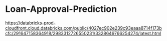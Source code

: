 # Loan-Approval-Prediction

https://databricks-prod-cloudfront.cloud.databricks.com/public/4027ec902e239c93eaaa8714f173bcfc/291647158364918/2983312726550231/3328649766254274/latest.html
